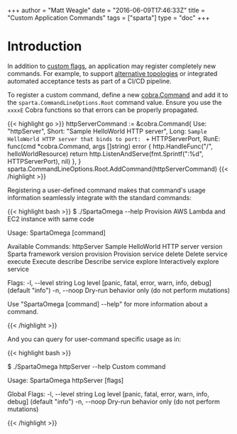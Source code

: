 +++
author = "Matt Weagle"
date = "2016-06-09T17:46:33Z"
title = "Custom Application Commands"
tags = ["sparta"]
type = "doc"
+++

# Introduction

In addition to [custom flags](/docs/application/custom_flags), an application may register completely new commands. For example, to support [alternative topologies](/docs/application/custom_flags) or integrated automated acceptance tests as part of a CI/CD pipeline.

To register a custom command, define a new [cobra.Command](https://github.com/spf13/cobra) and add it to the `sparta.CommandLineOptions.Root` command value.  Ensure you use the `xxxxE` Cobra functions so that errors can be properly propagated.   

{{< highlight go >}}
httpServerCommand := &cobra.Command{
  Use:   "httpServer",
  Short: "Sample HelloWorld HTTP server",
  Long:  `Sample HelloWorld HTTP server that binds to port: ` + HTTPServerPort,
  RunE: func(cmd *cobra.Command, args []string) error {
    http.HandleFunc("/", helloWorldResource)
    return http.ListenAndServe(fmt.Sprintf(":%d", HTTPServerPort), nil)
  },
}
sparta.CommandLineOptions.Root.AddCommand(httpServerCommand)
{{< /highlight >}}

Registering a user-defined command makes that command's usage information seamlessly integrate with the standard commands:

{{< highlight bash >}}
$ ./SpartaOmega --help
Provision AWS Lambda and EC2 instance with same code

Usage:
  SpartaOmega [command]

Available Commands:
  httpServer  Sample HelloWorld HTTP server
  version     Sparta framework version
  provision   Provision service
  delete      Delete service
  execute     Execute
  describe    Describe service
  explore     Interactively explore service

Flags:
  -l, --level string   Log level [panic, fatal, error, warn, info, debug] (default "info")
  -n, --noop           Dry-run behavior only (do not perform mutations)

Use "SpartaOmega [command] --help" for more information about a command.

{{< /highlight >}}

And you can query for user-command specific usage as in:

{{< highlight bash >}}

$ ./SpartaOmega httpServer --help
Custom command

Usage:
  SpartaOmega httpServer [flags]

Global Flags:
  -l, --level string   Log level [panic, fatal, error, warn, info, debug] (default "info")
  -n, --noop           Dry-run behavior only (do not perform mutations)

{{< /highlight >}}

